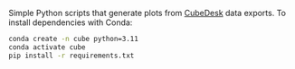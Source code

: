 Simple Python scripts that generate plots from [CubeDesk](https://www.cubedesk.io/) data exports.
To install dependencies with Conda:

```sh
conda create -n cube python=3.11
conda activate cube
pip install -r requirements.txt
```
